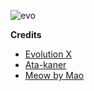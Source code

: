 ![evo](https://raw.githubusercontent.com/Evolution-X/manifest/udc/Banner.png)

**Credits**

- [Evolution X](https://evolution-x.org/)
- [Ata-kaner](https://github.com/ata-kaner/)
- [Meow by Mao](https://github.com/maosith/msm-4.19-meow)
